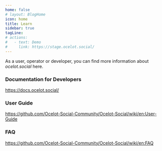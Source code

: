 ```yaml
---
home: false
# layout: BlogHome
icon: home
title: Learn
sidebar: true
tagLine: 
# actions:
#   - text: Demo
#     link: https://stage.ocelot.social/
---
```

<!-- ## XXX -->

As a user, operator or developer, you can find more information about *ocelot.social* here.

### Documentation for Developers

<https://docs.ocelot.social/>

### User Guide

<https://github.com/Ocelot-Social-Community/Ocelot-Social/wiki/en:User-Guide>

### FAQ

<https://github.com/Ocelot-Social-Community/Ocelot-Social/wiki/en:FAQ>
